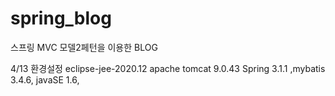 # spring_blog
스프링 MVC 모델2페턴을 이용한 BLOG

4/13 환경설정
eclipse-jee-2020.12
apache tomcat 9.0.43
Spring 3.1.1 ,mybatis 3.4.6, javaSE 1.6,
